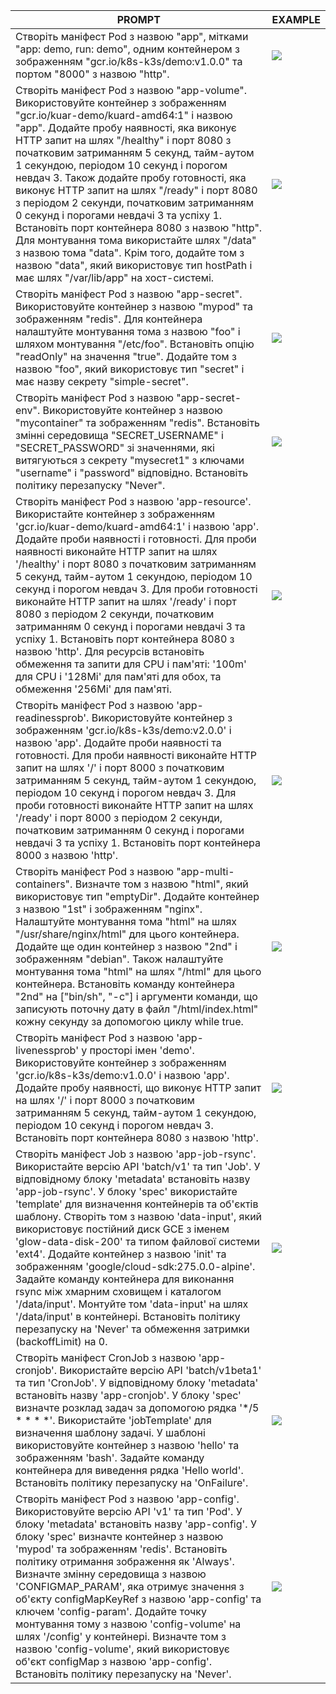 | PROMPT | EXAMPLE |
|---|---|
| Створіть маніфест Pod з назвою "app", мітками "app: demo, run: demo", одним контейнером з зображенням "gcr.io/k8s-k3s/demo:v1.0.0" та портом "8000" з назвою "http". | ![](/yaml/app.yaml) |
| Створіть маніфест Pod з назвою "app-volume". Використовуйте контейнер з зображенням "gcr.io/kuar-demo/kuard-amd64:1" і назвою "app". Додайте пробу наявності, яка виконує HTTP запит на шлях "/healthy" і порт 8080 з початковим затриманням 5 секунд, тайм-аутом 1 секундою, періодом 10 секунд і порогом невдач 3. Також додайте пробу готовності, яка виконує HTTP запит на шлях "/ready" і порт 8080 з періодом 2 секунди, початковим затриманням 0 секунд і порогами невдачі 3 та успіху 1. Встановіть порт контейнера 8080 з назвою "http". Для монтування тома використайте шлях "/data" з назвою тома "data". Крім того, додайте том з назвою "data", який використовує тип hostPath і має шлях "/var/lib/app" на хост-системі. | ![](/yaml/app-volumeMounts.yaml) |
| Створіть маніфест Pod з назвою "app-secret". Використовуйте контейнер з назвою "mypod" та зображенням "redis". Для контейнера налаштуйте монтування тома з назвою "foo" і шляхом монтування "/etc/foo". Встановіть опцію "readOnly" на значення "true". Додайте том з назвою "foo", який використовує тип "secret" і має назву секрету "simple-secret". | ![](/yaml/app-secret.yaml) |
| Створіть маніфест Pod з назвою "app-secret-env". Використовуйте контейнер з назвою "mycontainer" та зображенням "redis". Встановіть змінні середовища "SECRET_USERNAME" і "SECRET_PASSWORD" зі значеннями, які витягуються з секрету "mysecret1" з ключами "username" і "password" відповідно. Встановіть політику перезапуску "Never". | ![](/yaml/app-secret-env.yaml) |
| Створіть маніфест Pod з назвою 'app-resource'. Використайте контейнер з зображенням 'gcr.io/kuar-demo/kuard-amd64:1' і назвою 'app'. Додайте проби наявності і готовності. Для проби наявності виконайте HTTP запит на шлях '/healthy' і порт 8080 з початковим затриманням 5 секунд, тайм-аутом 1 секундою, періодом 10 секунд і порогом невдач 3. Для проби готовності виконайте HTTP запит на шлях '/ready' і порт 8080 з періодом 2 секунди, початковим затриманням 0 секунд і порогами невдачі 3 та успіху 1. Встановіть порт контейнера 8080 з назвою 'http'. Для ресурсів встановіть обмеження та запити для CPU і пам'яті: '100m' для CPU і '128Mi' для пам'яті для обох, та обмеження '256Mi' для пам'яті. | ![](/yaml/app-resources.yaml) |
| Створіть маніфест Pod з назвою 'app-readinessprob'. Використовуйте контейнер з зображенням 'gcr.io/k8s-k3s/demo:v2.0.0' і назвою 'app'. Додайте проби наявності та готовності. Для проби наявності виконайте HTTP запит на шлях '/' і порт 8000 з початковим затриманням 5 секунд, тайм-аутом 1 секундою, періодом 10 секунд і порогом невдач 3. Для проби готовності виконайте HTTP запит на шлях '/ready' і порт 8000 з періодом 2 секунди, початковим затриманням 0 секунд і порогами невдачі 3 та успіху 1. Встановіть порт контейнера 8000 з назвою 'http'. | ![](/yaml/app-readinessProbe.yaml) |
| Створіть маніфест Pod з назвою "app-multi-containers". Визначте том з назвою "html", який використовує тип "emptyDir". Додайте контейнер з назвою "1st" і зображенням "nginx". Налаштуйте монтування тома "html" на шлях "/usr/share/nginx/html" для цього контейнера. Додайте ще один контейнер з назвою "2nd" і зображенням "debian". Також налаштуйте монтування тома "html" на шлях "/html" для цього контейнера. Встановіть команду контейнера "2nd" на ["bin/sh", "-c"] і аргументи команди, що записують поточну дату в файл "/html/index.html" кожну секунду за допомогою циклу while true. | ![](/yaml/app-multicontainer.yaml) |
| Створіть маніфест Pod з назвою 'app-livenessprob' у просторі імен 'demo'. Використовуйте контейнер з зображенням 'gcr.io/k8s-k3s/demo:v1.0.0' і назвою 'app'. Додайте пробу наявності, що виконує HTTP запит на шлях '/' і порт 8000 з початковим затриманням 5 секунд, тайм-аутом 1 секундою, періодом 10 секунд і порогом невдач 3. Встановіть порт контейнера 8080 з назвою 'http'. | ![](/yaml/app-livenessProbe.yaml) |
| Створіть маніфест Job з назвою 'app-job-rsync'. Використайте версію API 'batch/v1' та тип 'Job'. У відповідному блоку 'metadata' встановіть назву 'app-job-rsync'. У блоку 'spec' використайте 'template' для визначення контейнерів та об'єктів шаблону. Створіть том з назвою 'data-input', який використовує постійний диск GCE з іменем 'glow-data-disk-200' та типом файлової системи 'ext4'. Додайте контейнер з назвою 'init' та зображенням 'google/cloud-sdk:275.0.0-alpine'. Задайте команду контейнера для виконання rsync між хмарним сховищем і каталогом '/data/input'. Монтуйте том 'data-input' на шлях '/data/input' в контейнері. Встановіть політику перезапуску на 'Never' та обмеження затримки (backoffLimit) на 0. | ![](/yaml/app-job.yaml) |
| Створіть маніфест CronJob з назвою 'app-cronjob'. Використайте версію API 'batch/v1beta1' та тип 'CronJob'. У відповідному блоку 'metadata' встановіть назву 'app-cronjob'. У блоку 'spec' визначте розклад задач за допомогою рядка '*/5 * * * *'. Використайте 'jobTemplate' для визначення шаблону задачі. У шаблоні використовуйте контейнер з назвою 'hello' та зображенням 'bash'. Задайте команду контейнера для виведення рядка 'Hello world'. Встановіть політику перезапуску на 'OnFailure'. | ![](/yaml/app-cronjob.yaml) |
| Створіть маніфест Pod з назвою 'app-config'. Використовуйте версію API 'v1' та тип 'Pod'. У блоку 'metadata' встановіть назву 'app-config'. У блоку 'spec' визначте контейнер з назвою 'mypod' та зображенням 'redis'. Встановіть політику отримання зображення як 'Always'. Визначте змінну середовища з назвою 'CONFIGMAP_PARAM', яка отримує значення з об'єкту configMapKeyRef з назвою 'app-config' та ключем 'config-param'. Додайте точку монтування тому з назвою 'config-volume' на шлях '/config' у контейнері. Визначте том з назвою 'config-volume', який використовує об'єкт configMap з назвою 'app-config'. Встановіть політику перезапуску на 'Never'. | ![](/yaml/app-configmap.yaml) |